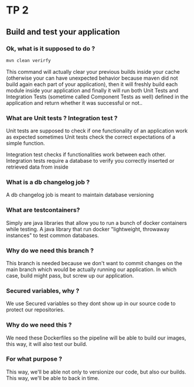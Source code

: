 # TP 2

## Build and test your application

### Ok, what is it supposed to do ?

```bash
mvn clean verirfy
```

This command will actually clear your previous builds inside your cache (otherwise your can have unexpected behavior because maven did not build again each part of your application), then it will freshly build each module inside your application and finally it will run both Unit Tests and Integration Tests (sometime called Component Tests as well) defined in the application and return whether it was successful or not..

### What are Unit tests ? Integration test ?

Unit tests are supposed to check if one functionality of an application work as expected sometimes Unit tests check the correct expectations of a simple function.

Integration test checks if functionalities work between each other.
Integration tests require a database to verify you correctly inserted or retrieved data from inside

### What is a db changelog job ?

A db changelog job is meant to maintain database versioning

### What are testcontainers?

Simply are java libraries that allow you to run a bunch of docker containers while testing. A java library that run docker "lightweight, throwaway instances" to test common databases.


### Why do we need this branch ?

This branch is needed because we don't want to commit changes on the main branch which would be actually running our application. In which case, build might pass, but screw up our application.

### Secured variables, why ?

We use Secured variables so they dont show up in our source code to protect our repositories. 

### Why do we need this ?

We need these Dockerfiles so the pipeline will be able to build our images, this way, it will also test our build.

### For what purpose ?

This way, we'll be able not only to versionize our code, but also our builds. This way, we'll be able to back in time.
